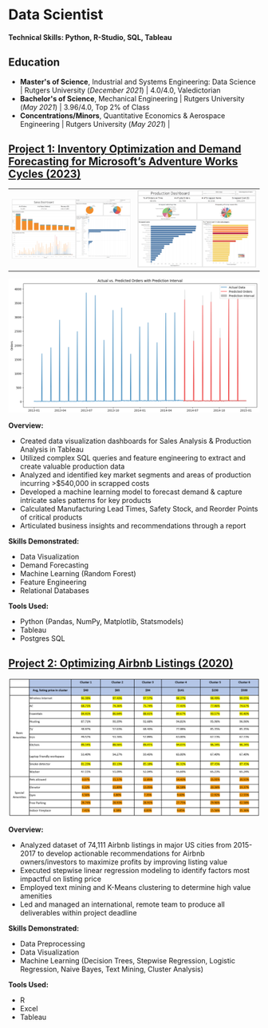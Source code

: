 # Data Scientist

#### Technical Skills: Python, R-Studio, SQL, Tableau

## Education
- **Master's of Science**, Industrial and Systems Engineering: Data Science | Rutgers University (_December 2021_) | 4.0/4.0, Valedictorian
- **Bachelor's of Science**, Mechanical Engineering | Rutgers University (_May 2021_) | 3.96/4.0, Top 2% of Class
- **Concentrations/Minors**, Quantitative Economics & Aerospace Engineering | Rutgers University (_May 2021_) | 

## [Project 1: Inventory Optimization and Demand Forecasting for Microsoft’s Adventure Works Cycles (2023)](https://github.com/jakesamuel99/AdventureWorks_proj/blob/main/README.md)


<table>
  <tr>
    <td><img src="/Images/IODF_sales_dashboard.png" alt="Image 1" width="500"></td>
    <td><img src="https://github.com/jakesamuel99/AdventureWorks_proj/blob/main/images/IODF_production_dashboard.png" alt="Image 2" width="500"></td>
  </tr>
</table>

![](/Images/IODF_rd_predict.png)

**Overview:**
- Created data visualization dashboards for Sales Analysis & Production Analysis in Tableau
- Utilized complex SQL queries and feature engineering to extract and create valuable production data
- Analyzed and identified key market segments and areas of production incurring >$540,000 in scrapped costs
- Developed a machine learning model to forecast demand & capture intricate sales patterns for key products
- Calculated Manufacturing Lead Times, Safety Stock, and Reorder Points of critical products
- Articulated business insights and recommendations through a report

**Skills Demonstrated:**
- Data Visualization
- Demand Forecasting
- Machine Learning (Random Forest)
- Feature Engineering
- Relational Databases

**Tools Used:**
- Python (Pandas, NumPy, Matplotlib, Statsmodels)
- Tableau
- Postgres SQL


## [Project 2: Optimizing Airbnb Listings (2020)](https://github.com/jakesamuel99/Airbnb_proj/blob/main/README.md)

![](/Images/airbnb_amenities.png)

**Overview:**
- Analyzed dataset of 74,111 Airbnb listings in major US cities from 2015-2017 to develop actionable recommendations for Airbnb owners/investors to maximize profits by improving listing value
- Executed stepwise linear regression modeling to identify factors most impactful on listing price
- Employed text mining and K-Means clustering to determine high value amenities
- Led and managed an international, remote team to produce all deliverables within project deadline


**Skills Demonstrated:**
- Data Preprocessing
- Data Visualization
- Machine Learning (Decision Trees, Stepwise Regression, Logistic Regression, Naive Bayes, Text Mining, Cluster Analysis)

**Tools Used:**
- R
- Excel
- Tableau
